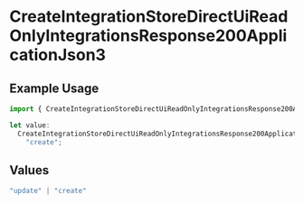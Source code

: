 # CreateIntegrationStoreDirectUiReadOnlyIntegrationsResponse200ApplicationJson3

## Example Usage

```typescript
import { CreateIntegrationStoreDirectUiReadOnlyIntegrationsResponse200ApplicationJson3 } from "@vercel/sdk/models/createintegrationstoredirectop.js";

let value:
  CreateIntegrationStoreDirectUiReadOnlyIntegrationsResponse200ApplicationJson3 =
    "create";
```

## Values

```typescript
"update" | "create"
```